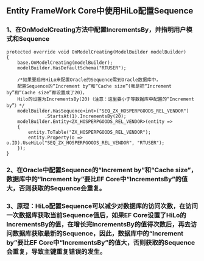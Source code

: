 ## Entity FrameWork Core中使用HiLo配置Sequence

### 1、在OnModelCreating方法中配置IncrementsBy，并指明用户模式和Sequence

~~~ 
protected override void OnModelCreating(ModelBuilder modelBuilder)
{
	base.OnModelCreating(modelBuilder);
	modelBuilder.HasDefaultSchema("RTUSER");

	/*如果要启用HiLo来配置Oracle的Sequence需到Oracle数据库中，
    配置Sequence的“Increment by”和“Cache size”(我是把“Increment by”和“Cache size”都设置成了20)，
    Hilo的设置为IncrementsBy(20)（注意：这里要小于等数据库中配置的“Increment by”）*/
    modelBuilder.HasSequence<int>("SEQ_ZX_HOSPERPGOODS_REL_VENDOR")
              .StartsAt(1).IncrementsBy(20);
    modelBuilder.Entity<ZX_HOSPERPGOODS_REL_VENDOR>(entity =>
    {
        entity.ToTable("ZX_HOSPERPGOODS_REL_VENDOR");
        entity.Property(o => o.ID).UseHiLo("SEQ_ZX_HOSPERPGOODS_REL_VENDOR", "RTUSER");
    });
}
~~~

### 2、在Oracle中配置Sequence的“Increment by”和“Cache size”，数据库中的“Increment by”要比EF Core中“IncrementsBy”的值大，否则获取的Sequence会重复。

### 3、原理：HiLo配置Sequence可以减少对数据库的访问次数，在访问一次数据库获取当前Sequence值后，如果EF Core设置了HiLo的IncrementsBy的值，在增长完IncrementsBy的值得次数后，再去访问数据库获取最新的Sequence，因此，数据库中的“Increment by”要比EF Core中“IncrementsBy”的值大，否则获取的Sequence会重复，导致主键重复错误的发生。